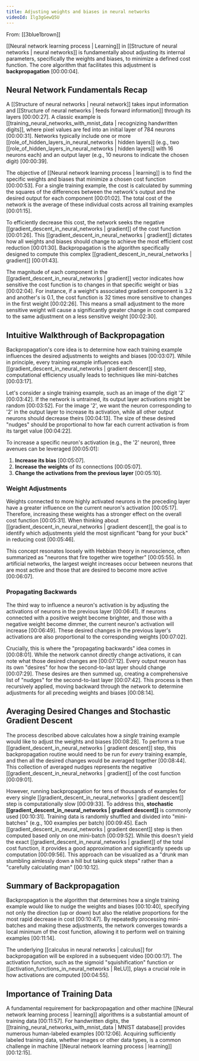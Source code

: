 ```yaml
---
title: Adjusting weights and biases in neural networks
videoId: Ilg3gGewQ5U
---
```


From: [[3blue1brown]] <br/> 

[[Neural network learning process | Learning]] in [[Structure of neural networks | neural networks]] is fundamentally about adjusting its internal parameters, specifically the weights and biases, to minimize a defined cost function. The core algorithm that facilitates this adjustment is **backpropagation** <a class="yt-timestamp" data-t="00:00:04">[00:00:04]</a>.

## Neural Network Fundamentals Recap
A [[Structure of neural networks | neural network]] takes input information and [[Structure of neural networks | feeds forward information]] through its layers <a class="yt-timestamp" data-t="00:00:27">[00:00:27]</a>. A classic example is [[training_neural_networks_with_mnist_data | recognizing handwritten digits]], where pixel values are fed into an initial layer of 784 neurons <a class="yt-timestamp" data-t="00:00:31">[00:00:31]</a>. Networks typically include one or more [[role_of_hidden_layers_in_neural_networks | hidden layers]] (e.g., two [[role_of_hidden_layers_in_neural_networks | hidden layers]] with 16 neurons each) and an output layer (e.g., 10 neurons to indicate the chosen digit) <a class="yt-timestamp" data-t="00:00:39">[00:00:39]</a>.

The objective of [[Neural network learning process | learning]] is to find the specific weights and biases that minimize a chosen cost function <a class="yt-timestamp" data-t="00:00:53">[00:00:53]</a>. For a single training example, the cost is calculated by summing the squares of the differences between the network's output and the desired output for each component <a class="yt-timestamp" data-t="00:01:02">[00:01:02]</a>. The total cost of the network is the average of these individual costs across all training examples <a class="yt-timestamp" data-t="00:01:15">[00:01:15]</a>.

To efficiently decrease this cost, the network seeks the negative [[gradient_descent_in_neural_networks | gradient]] of the cost function <a class="yt-timestamp" data-t="00:01:26">[00:01:26]</a>. This [[gradient_descent_in_neural_networks | gradient]] dictates how all weights and biases should change to achieve the most efficient cost reduction <a class="yt-timestamp" data-t="00:01:30">[00:01:30]</a>. Backpropagation is the algorithm specifically designed to compute this complex [[gradient_descent_in_neural_networks | gradient]] <a class="yt-timestamp" data-t="00:01:43">[00:01:43]</a>.

The magnitude of each component in the [[gradient_descent_in_neural_networks | gradient]] vector indicates how sensitive the cost function is to changes in that specific weight or bias <a class="yt-timestamp" data-t="00:02:04">[00:02:04]</a>. For instance, if a weight's associated gradient component is 3.2 and another's is 0.1, the cost function is 32 times more sensitive to changes in the first weight <a class="yt-timestamp" data-t="00:02:26">[00:02:26]</a>. This means a small adjustment to the more sensitive weight will cause a significantly greater change in cost compared to the same adjustment on a less sensitive weight <a class="yt-timestamp" data-t="00:02:30">[00:02:30]</a>.

## Intuitive Walkthrough of Backpropagation
Backpropagation's core idea is to determine how each training example influences the desired adjustments to weights and biases <a class="yt-timestamp" data-t="00:03:07">[00:03:07]</a>. While in principle, every training example influences each [[gradient_descent_in_neural_networks | gradient descent]] step, computational efficiency usually leads to techniques like mini-batches <a class="yt-timestamp" data-t="00:03:17">[00:03:17]</a>.

Let's consider a single training example, such as an image of the digit '2' <a class="yt-timestamp" data-t="00:03:42">[00:03:42]</a>. If the network is untrained, its output layer activations might be random <a class="yt-timestamp" data-t="00:03:52">[00:03:52]</a>. For the image '2', we want the neuron corresponding to '2' in the output layer to increase its activation, while all other output neurons should decrease theirs <a class="yt-timestamp" data-t="00:04:13">[00:04:13]</a>. The size of these desired "nudges" should be proportional to how far each current activation is from its target value <a class="yt-timestamp" data-t="00:04:22">[00:04:22]</a>.

To increase a specific neuron's activation (e.g., the '2' neuron), three avenues can be leveraged <a class="yt-timestamp" data-t="00:05:01">[00:05:01]</a>:
1.  **Increase its bias** <a class="yt-timestamp" data-t="00:05:07">[00:05:07]</a>.
2.  **Increase the weights** of its connections <a class="yt-timestamp" data-t="00:05:07">[00:05:07]</a>.
3.  **Change the activations from the previous layer** <a class="yt-timestamp" data-t="00:05:10">[00:05:10]</a>.

### Weight Adjustments
Weights connected to more highly activated neurons in the preceding layer have a greater influence on the current neuron's activation <a class="yt-timestamp" data-t="00:05:17">[00:05:17]</a>. Therefore, increasing these weights has a stronger effect on the overall cost function <a class="yt-timestamp" data-t="00:05:31">[00:05:31]</a>. When thinking about [[gradient_descent_in_neural_networks | gradient descent]], the goal is to identify which adjustments yield the most significant "bang for your buck" in reducing cost <a class="yt-timestamp" data-t="00:05:46">[00:05:46]</a>.

This concept resonates loosely with Hebbian theory in neuroscience, often summarized as "neurons that fire together wire together" <a class="yt-timestamp" data-t="00:05:55">[00:05:55]</a>. In artificial networks, the largest weight increases occur between neurons that are most active and those that are desired to become more active <a class="yt-timestamp" data-t="00:06:07">[00:06:07]</a>.

### Propagating Backwards
The third way to influence a neuron's activation is by adjusting the activations of neurons in the previous layer <a class="yt-timestamp" data-t="00:06:41">[00:06:41]</a>. If neurons connected with a positive weight become brighter, and those with a negative weight become dimmer, the current neuron's activation will increase <a class="yt-timestamp" data-t="00:06:49">[00:06:49]</a>. These desired changes in the previous layer's activations are also proportional to the corresponding weights <a class="yt-timestamp" data-t="00:07:02">[00:07:02]</a>.

Crucially, this is where the "propagating backwards" idea comes in <a class="yt-timestamp" data-t="00:08:01">[00:08:01]</a>. While the network cannot directly change activations, it can note what those desired changes are <a class="yt-timestamp" data-t="00:07:12">[00:07:12]</a>. Every output neuron has its own "desires" for how the second-to-last layer should change <a class="yt-timestamp" data-t="00:07:29">[00:07:29]</a>. These desires are then summed up, creating a comprehensive list of "nudges" for the second-to-last layer <a class="yt-timestamp" data-t="00:07:42">[00:07:42]</a>. This process is then recursively applied, moving backward through the network to determine adjustments for all preceding weights and biases <a class="yt-timestamp" data-t="00:08:14">[00:08:14]</a>.

## Averaging Desired Changes and Stochastic Gradient Descent
The process described above calculates how a *single* training example would like to adjust the weights and biases <a class="yt-timestamp" data-t="00:08:28">[00:08:28]</a>. To perform a true [[gradient_descent_in_neural_networks | gradient descent]] step, this backpropagation routine would need to be run for *every* training example, and then all the desired changes would be averaged together <a class="yt-timestamp" data-t="00:08:44">[00:08:44]</a>. This collection of averaged nudges represents the negative [[gradient_descent_in_neural_networks | gradient]] of the cost function <a class="yt-timestamp" data-t="00:09:01">[00:09:01]</a>.

However, running backpropagation for tens of thousands of examples for every single [[gradient_descent_in_neural_networks | gradient descent]] step is computationally slow <a class="yt-timestamp" data-t="00:09:33">[00:09:33]</a>. To address this, **stochastic [[gradient_descent_in_neural_networks | gradient descent]]** is commonly used <a class="yt-timestamp" data-t="00:10:31">[00:10:31]</a>. Training data is randomly shuffled and divided into "mini-batches" (e.g., 100 examples per batch) <a class="yt-timestamp" data-t="00:09:45">[00:09:45]</a>. Each [[gradient_descent_in_neural_networks | gradient descent]] step is then computed based only on one mini-batch <a class="yt-timestamp" data-t="00:09:52">[00:09:52]</a>. While this doesn't yield the exact [[gradient_descent_in_neural_networks | gradient]] of the total cost function, it provides a good approximation and significantly speeds up computation <a class="yt-timestamp" data-t="00:09:56">[00:09:56]</a>. This approach can be visualized as a "drunk man stumbling aimlessly down a hill but taking quick steps" rather than a "carefully calculating man" <a class="yt-timestamp" data-t="00:10:12">[00:10:12]</a>.

## Summary of Backpropagation
Backpropagation is the algorithm that determines how a single training example would like to nudge the weights and biases <a class="yt-timestamp" data-t="00:10:40">[00:10:40]</a>, specifying not only the direction (up or down) but also the relative proportions for the most rapid decrease in cost <a class="yt-timestamp" data-t="00:10:47">[00:10:47]</a>. By repeatedly processing mini-batches and making these adjustments, the network converges towards a local minimum of the cost function, allowing it to perform well on training examples <a class="yt-timestamp" data-t="00:11:14">[00:11:14]</a>.

The underlying [[calculus in neural networks | calculus]] for backpropagation will be explored in a subsequent video <a class="yt-timestamp" data-t="00:00:17">[00:00:17]</a>. The activation function, such as the sigmoid "squishification" function or [[activation_functions_in_neural_networks | ReLU]], plays a crucial role in how activations are computed <a class="yt-timestamp" data-t="00:04:55">[00:04:55]</a>.

## Importance of Training Data
A fundamental requirement for backpropagation and other machine [[Neural network learning process | learning]] algorithms is a substantial amount of training data <a class="yt-timestamp" data-t="00:11:57">[00:11:57]</a>. For handwritten digits, the [[training_neural_networks_with_mnist_data | MNIST database]] provides numerous human-labeled examples <a class="yt-timestamp" data-t="00:12:06">[00:12:06]</a>. Acquiring sufficiently labeled training data, whether images or other data types, is a common challenge in machine [[Neural network learning process | learning]] <a class="yt-timestamp" data-t="00:12:15">[00:12:15]</a>.